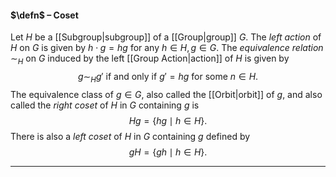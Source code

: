 #### $\defn$ – Coset
Let $H$ be a [[Subgroup|subgroup]] of a [[Group|group]] $G$. The *left action* of $H$ on $G$ is given by $h\cdot g=hg$ for any $h\in H, g\in G$. The *equivalence relation* $\sim_H$ on $G$ induced by the left [[Group Action|action]] of $H$ is given by $$g \sim_H g' \text{ if and only if } g' = hg \text{ for some }n \in H.$$
The equivalence class of $g \in G$, also called the [[Orbit|orbit]] of $g$, and also called the *right coset* of $H$ in $G$ containing $g$ is
$$Hg = \{hg \mid h \in H\}.$$ 
There is also a *left coset* of $H$ in $G$ containing $g$ defined by
$$gH = \{gh \mid h \in H\}.$$
***